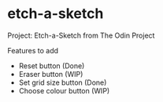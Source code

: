 # etch-a-sketch
Project: Etch-a-Sketch from The Odin Project


Features to add
- Reset button (Done)
- Eraser button (WIP)
- Set grid size button (Done)
- Choose colour button (WIP)
